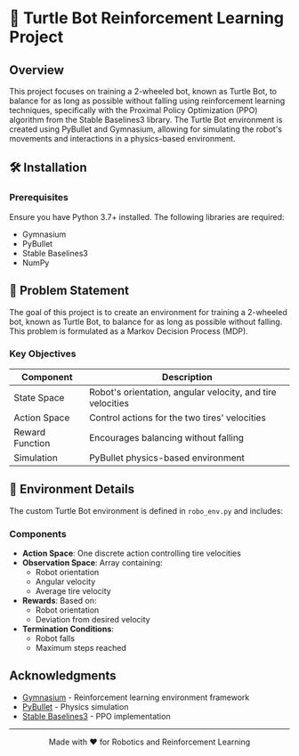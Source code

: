 # 🤖 Turtle Bot Reinforcement Learning Project

## Overview
This project focuses on training a 2-wheeled bot, known as Turtle Bot, to balance for as long as possible without falling using reinforcement learning techniques, specifically with the Proximal Policy Optimization (PPO) algorithm from the Stable Baselines3 library. The Turtle Bot environment is created using PyBullet and Gymnasium, allowing for simulating the robot's movements and interactions in a physics-based environment.

## 🛠️ Installation

### Prerequisites
Ensure you have Python 3.7+ installed. The following libraries are required:

- Gymnasium
- PyBullet
- Stable Baselines3
- NumPy


## 🎯 Problem Statement
The goal of this project is to create an environment for training a 2-wheeled bot, known as Turtle Bot, to balance for as long as possible without falling. This problem is formulated as a Markov Decision Process (MDP).

### Key Objectives

| Component | Description |
|-----------|-------------|
| State Space | Robot's orientation, angular velocity, and tire velocities |
| Action Space | Control actions for the two tires' velocities |
| Reward Function | Encourages balancing without falling |
| Simulation | PyBullet physics-based environment |

## 🔧 Environment Details
The custom Turtle Bot environment is defined in `robo_env.py` and includes:

### Components
- **Action Space**: One discrete action controlling tire velocities
- **Observation Space**: Array containing:
  - Robot orientation
  - Angular velocity
  - Average tire velocity
- **Rewards**: Based on:
  - Robot orientation
  - Deviation from desired velocity
- **Termination Conditions**:
  - Robot falls
  - Maximum steps reached

## Acknowledgments
- [Gymnasium](https://gymnasium.farama.org/) - Reinforcement learning environment framework
- [PyBullet](https://pybullet.org/) - Physics simulation
- [Stable Baselines3](https://stable-baselines3.readthedocs.io/) - PPO implementation

---
<div align="center">
Made with ❤️ for Robotics and Reinforcement Learning
</div>
